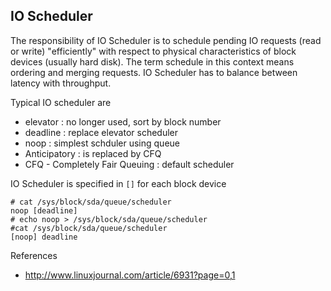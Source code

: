 ## IO Scheduler

The responsibility of IO Scheduler is to schedule pending IO requests (read or write) "efficiently" with respect to 
physical characteristics of block devices (usually hard disk). The term schedule in this context means ordering and merging requests. IO Scheduler has to balance between latency with throughput.

Typical IO scheduler are

* elevator : no longer used, sort by block number
* deadline : replace elevator scheduler
* noop : simplest schduler using  queue
* Anticipatory : is replaced by CFQ
* CFQ - Completely Fair Queuing : default scheduler

IO Scheduler is specified in `[]` for each block device 

    # cat /sys/block/sda/queue/scheduler 
    noop [deadline]
    # echo noop > /sys/block/sda/queue/scheduler
    #cat /sys/block/sda/queue/scheduler 
    [noop] deadline

References

* http://www.linuxjournal.com/article/6931?page=0,1
